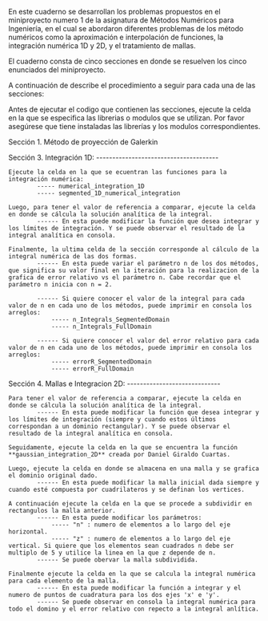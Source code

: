 En este cuaderno se desarrollan los problemas propuestos en el miniproyecto numero 1 de la asignatura de Métodos Numéricos para Ingeniería, en el cual se abordaron diferentes problemas de los método numéricos como la aproximación e interpolación de funciones, la integración numérica 1D y 2D, y el tratamiento de mallas.

El cuaderno consta de cinco secciones en donde se resuelven los cinco enunciados del miniproyecto.

A continuación de describe el procedimiento a seguir para cada una de las secciones:

Antes de ejecutar el codigo que contienen las secciones, ejecute la celda en la que se especifica las librerias o modulos que se utilizan. Por favor asegúrese que tiene instaladas las librerías y los modulos correspondientes. 

Sección 1. Método de proyección de Galerkin

Sección 3. Integración 1D: --------------------------------------

    Ejecute la celda en la que se ecuentran las funciones para la integración numérica:
            ----- numerical_integration_1D
            ----- segmented_1D_numerical_integration

    Luego, para tener el valor de referencia a comparar, ejecute la celda en donde se cálcula la solución analítica de la integral.
            ------ En esta puede modificar la función que desea integrar y los límites de integración. Y se puede observar el resultado de la integral analítica en consola.

    Finalmente, la ultima celda de la sección corresponde al cálculo de la integral numérica de las dos formas.
            ------ En esta puede variar el parámetro n de los dos métodos, que significa su valor final en la iteración para la realizacion de la grafica de error relativo vs el parámetro n. Cabe recordar que el parámetro n inicia con n = 2.

            ------ Si quiere conocer el valor de la integral para cada valor de n en cada uno de los métodos, puede imprimir en consola los arreglos:
                ----- n_Integrals_SegmentedDomain
                ----- n_Integrals_FullDomain

            ------ Si quiere conocer el valor del error relativo para cada valor de n en cada uno de los métodos, puede imprimir en consola los arreglos:
                ----- errorR_SegmentedDomain
                ----- errorR_FullDomain

Sección 4. Mallas e Integracion 2D: -----------------------------
    
    Para tener el valor de referencia a comparar, ejecute la celda en donde se cálcula la solución analítica de la integral.
            ------ En esta puede modificar la función que desea integrar y los límites de integración (siempre y cuando estos últimos correspondan a un dominio rectangular). Y se puede observar el resultado de la integral analítica en consola.

    Seguidamente, ejecute la celda en la que se encuentra la función **gaussian_integration_2D** creada por Daniel Giraldo Cuartas.

    Luego, ejecute la celda en donde se almacena en una malla y se grafica el dominio original dado.
            ------ En esta puede modificar la malla inicial dada siempre y cuando esté compuesta por cuadrilateros y se definan los vertices. 

    A continuación ejecute la celda en la que se procede a subdividir en rectangulos la malla anterior.
            ------ En esta puede modificar los parámetros:
                ----- "n" : numero de elementos a lo largo del eje horizontal.
                ----- "z" : numero de elementos a lo largo del eje vertical. Si quiere que los elementos sean cuadrados n debe ser multiplo de 5 y utilice la linea en la que z depende de n.
            ------ Se puede obervar la malla subdividida.

    Finalmente ejecute la celda en la que se calcula la integral numérica para cada elemento de la malla.
            ------ En esta puede modificar la función a integrar y el numero de puntos de cuadratura para los dos ejes 'x' e 'y'.
            ------ Se puede observar en consola la integral numérica para todo el domino y el error relativo con repecto a la integral anlítica.